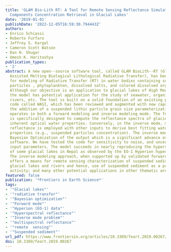 ```yaml
---
title: 'GLAM Bio-Lith RT: A Tool for Remote Sensing Reflectance Simulation and Water
  Components Concentration Retrieval in Glacial Lakes'
date: '2019-01-01'
publishDate: '2022-12-05T16:59:30.794443Z'
authors:
- Enrico Schiassi
- Roberto Furfaro
- Jeffrey S. Kargel
- Cameron Scott Watson
- Dan H. Shugar
- Umesh K. Haritashya
publication_types:
- '2'
abstract: A new open--source software tool, called GLAM BioLith--RT (Glacier Lakes
  Assisted Melting Biological Lithological Radiative Transfer), has been developed
  for modeling of Radiative Transfer (RT) in water bodies containing suspended lithic
  particles , phytoplankton, dissolved salts, and colored dissolved organic matter.
  Although our objective is an application to glacial lakes of High Mountain Asia,
  the model has potential application for the study of seawater, organic-rich lakes,
  rivers, etc. The tool is built on a solid foundation of an existing published open-source
  code called WASI, which has been reviewed and augmented with new capabilities, notably
  the addition of a suspended lithic particle grain size parameterization. GLAM BioLith-RT
  operates in both a forward modeling and inverse modeling mode. The forward mode
  is specifically designed to compute the reflectance spectra of glacier lakes from
  inherent optical water properties. Conversely, in the inverse mode, measured spectral
  reflectance is employed with other inputs to derive best fitting water component
  properties (e.g., suspended particles concentration). The inverse modeling includes
  Bayesian Optimization of the output which is a significant advance over the existing
  software. We have tested the code for sensitivity to noise, and uncertainties in
  input parameters. The model succeeds in nearly reproducing the hyperspectral reflectance
  of some glacial lakes in Nepal as observed by the EO-1 Hyperion hyperspectral imager.
  The inverse modeling approach, when supported up by validated forward modeling,
  offers a means for remote sensing characterization of suspended sediment load in
  glacial lakes and rivers and hence, use of suspended sediment as a proxy for glacial
  activity; and many other potential applications in other thematic areas.
featured: false
publication: '*Frontiers in Earth Science*'
tags:
- '"Glacial lakes"'
- '"radiative transfer"'
- '"Bayesian optimization"'
- '"Forward mode"'
- '"Hyperion (EO-1) data"'
- '"Hyperspectral reflectance"'
- '"Inverse mode problem"'
- '"multispectral reflectance"'
- '"remote  sensing"'
- '"Suspended sediment"'
url_pdf: https://www.frontiersin.org/articles/10.3389/feart.2019.00267/full
doi: 10.3389/feart.2019.00267
---
```


